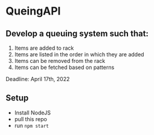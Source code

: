 # QueingAPI

## Develop a queuing system such that:

1. Items are added to rack
2. Items are listed in the order in which they are added
3. Items can be removed from the rack
4. Items can be fetched based on patterns

Deadline: April 17th, 2022

## Setup
- Install NodeJS
- pull this repo
- run `npm start`
